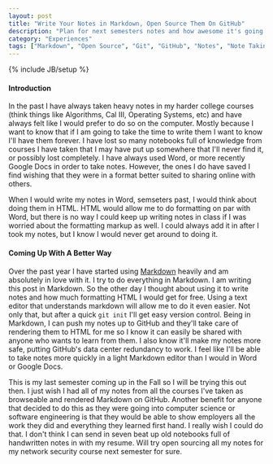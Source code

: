 ```yaml
---
layout: post
title: "Write Your Notes in Markdown, Open Source Them On GitHub"
description: "Plan for next semesters notes and how awesome it's going to be."
category: "Experiences"
tags: ["Markdown", "Open Source", "Git", "GitHub", "Notes", "Note Taking"]
---
```

{% include JB/setup %}

#### Introduction

In the past I have always taken heavy notes in my harder college courses (think
things like Algorithms, Cal III, Operating Systems, etc) and have always felt
like I would prefer to do so on the computer. Mostly because I want to know that
if I am going to take the time to write them I want to know I'll have them
forever. I have lost so many notebooks full of knowledge from courses I have
taken that I may have put up somewhere that I'll never find it, or possibly lost
completely. I have always used Word, or more recently Google Docs in order to
take notes. However, the ones I do have saved I find wishing that they were in
a format better suited to sharing online with others.

When I would write my notes in Word, semseters past, I would think about doing
them in HTML. HTML would allow me to do formatting on par with Word, but there
is no way I could keep up writing notes in class if I was worried about the
formatting markup as well. I could always add it in after I took my notes, but
I know I would never get around to doing it.

#### Coming Up With A Better Way

Over the past year I have started using [Markdown][Markdown Wiki] heavily and
am absolutely in love with it. I try to do everything in Markdown. I am writing
this post in Markdown. So the other day I thought about using it to write notes
and how much formatting HTML I would get for free. Using a text editor that
understands markdown will allow me to do it even easier. Not only that, but
after a quick `git init` I'll get easy version control. Being in Markdown, I
can push my notes up to GitHub and they'll take care of rendering them to HTML
for me so I know it can easily be shared with anyone who wants to learn from 
them. I also know it'll make my notes more safe, putting GitHub's data center 
redundancy to work. I feel like I'll be able to take notes more quickly in a
light Markdown editor than I would in Word or Google Docs.

This is my last semester coming up in the Fall so I will be trying this out
then. I just wish I had all of my notes from all the courses I've taken as
browseable and rendered Markdown on GitHub. Another benefit for anyone that
decided to do this as they were going into computer science or software
engineering is that they would be able to show employers all the work they did
and everything they learned first hand. I really wish I could do that. I don't
think I can send in seven beat up old notebooks full of handwritten notes in
with my resume. Will try open sourcing all my notes for my network security
course next semester for sure.

[Markdown Wiki]: http://en.wikipedia.org/wiki/Markdown